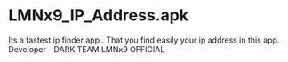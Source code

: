 # LMNx9_IP_Address.apk
Its a fastest ip finder app . That you find easily your ip address in this app. Developer - DARK TEAM LMNx9 OFFICIAL 
